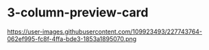 # 3-column-preview-card
https://user-images.githubusercontent.com/109923493/227743764-062ef995-fc8f-4ffa-bde3-1853a1895070.png

